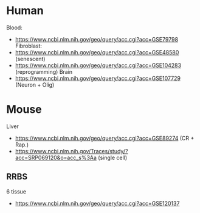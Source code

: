 # Human 
Blood:
* https://www.ncbi.nlm.nih.gov/geo/query/acc.cgi?acc=GSE79798
Fibroblast: 
* https://www.ncbi.nlm.nih.gov/geo/query/acc.cgi?acc=GSE48580 (senescent)
* https://www.ncbi.nlm.nih.gov/geo/query/acc.cgi?acc=GSE104283 (reprogramming)
Brain
* https://www.ncbi.nlm.nih.gov/geo/query/acc.cgi?acc=GSE107729 (Neuron + Olig)

# Mouse
Liver
* https://www.ncbi.nlm.nih.gov/geo/query/acc.cgi?acc=GSE89274 (CR + Rap.)
* https://www.ncbi.nlm.nih.gov/Traces/study/?acc=SRP069120&o=acc_s%3Aa (single cell)

## RRBS
6 tissue
* https://www.ncbi.nlm.nih.gov/geo/query/acc.cgi?acc=GSE120137
